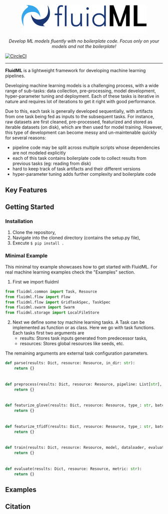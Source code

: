 <div align="center">
<img src="logo/fluid_ml_logo.png" width="400px">

*Develop ML models fluently with no boilerplate code. Focus only on your models and not the boilerplate!*
</div>

[![CircleCI](https://circleci.com/gh/fluidml/fluidml/tree/main.svg?style=svg)](https://circleci.com/gh/fluidml/fluidml/tree/main)

---

**FluidML** is a lightweight framework for developing machine learning pipelines. 

Developing machine learning models is a challenging process, with a wide range of sub-tasks: data collection, pre-processing, model development, hyper-parameter tuning and deployment. Each of these tasks is iterative in nature and requires lot of iterations to get it right with good performance.

Due to this, each task is generally developed sequentially, with artifacts from one task being fed as inputs to the subsequent tasks. For instance, raw datasets are first cleaned, pre-processed, featurized and stored as iterable datasets (on disk), which are then used for model training. However, this type of development can become messy and un-maintenable quickly for several reasons:
- pipeline code may be split across multiple scripts whose dependencies are not modeled explicitly
- each of this task contains boilerplate code to collect results from previous tasks (eg: reading from disk)
- hard to keep track of task artifacts and their different versions
- hyper-parameter tuning adds further complexity and boilerplate code

## Key Features

## Getting Started

### Installation
1. Clone the repository,
2. Navigate into the cloned directory (contains the setup.py file),
3. Execute ``` $ pip install . ```

### Minimal Example
This minimal toy example showcases how to get started with FluidML.
For real machine learning examples check the "Examples" section.

1. First we import fluidml
```Python
from fluidml.common import Task, Resource
from fluidml.flow import Flow
from fluidml.flow import GridTaskSpec, TaskSpec
from fluidml.swarm import Swarm
from fluidml.storage import LocalFileStore
```

2. Next we define some toy machine learning tasks. A Task can be implemented as function or as class. 
Here we go with task functions. Each tasks first two arguments are
    * results: Stores task inputs generated from predecessor tasks,
    * resources: Stores global resources like seeds, etc.
    
The remaining arguments are external task configuration parameters.
```Python
def parse(results: Dict, resource: Resource, in_dir: str):
    return {}


def preprocess(results: Dict, resource: Resource, pipeline: List[str], abc: List[int]):
    return {}


def featurize_glove(results: Dict, resource: Resource, type_: str, batch_size: int):
    return {}


def featurize_tfidf(results: Dict, resource: Resource, type_: str, batch_size: int):
    return {}


def train(results: Dict, resource: Resource, model, dataloader, evaluator, optimizer, num_epochs):
    return {}


def evaluate(results: Dict, resource: Resource, metric: str):
    return {}
```



## Examples


## Citation

